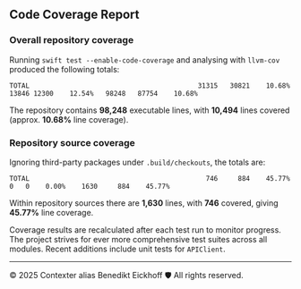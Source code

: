 ## Code Coverage Report

### Overall repository coverage

Running `swift test --enable-code-coverage` and analysing with `llvm-cov` produced the following totals:

```
TOTAL                                          31315   30821    10.68%   13846 12300    12.54%   98248   87754    10.68%
```

The repository contains **98,248** executable lines, with **10,494** lines covered (approx. **10.68%** line coverage).

### Repository source coverage

Ignoring third-party packages under `.build/checkouts`, the totals are:

```
TOTAL                                            746     884    45.77%     0   0    0.00%    1630     884    45.77%
```

Within repository sources there are **1,630** lines, with **746** covered, giving **45.77%** line coverage.

Coverage results are recalculated after each test run to monitor progress. The project strives for ever more comprehensive test suites across all modules. Recent additions include unit tests for ``APIClient``.

---
© 2025 Contexter alias Benedikt Eickhoff 🛡️ All rights reserved.
